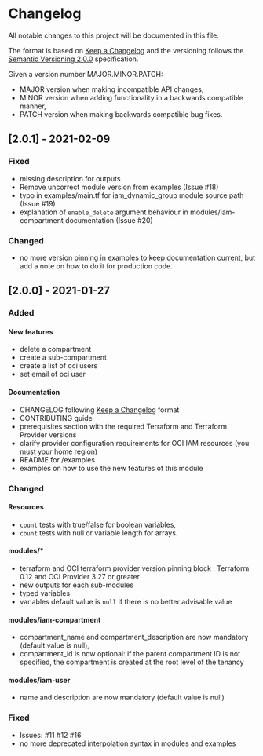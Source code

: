 
# Changelog

All notable changes to this project will be documented in this file.

The format is based on [Keep a Changelog](http://keepachangelog.com/en/1.0.0/) and the versioning follows the [Semantic Versioning 2.0.0](https://semver.org/) specification.

Given a version number MAJOR.MINOR.PATCH:

- MAJOR version when making incompatible API changes,
- MINOR version when adding functionality in a backwards compatible manner,
- PATCH version when making backwards compatible bug fixes.

## [2.0.1] - 2021-02-09

### Fixed

- missing description for outputs
- Remove uncorrect module version from examples (Issue #18)
- typo in examples/main.tf for iam_dynamic_group module source path (Issue #19)
- explanation of `enable_delete` argument behaviour in modules/iam-compartment documentation (Issue #20)

### Changed

- no more version pinning in examples to keep documentation current, but add a note on how to do it for production code.

## [2.0.0] - 2021-01-27

### Added

#### New features

- delete a compartment
- create a sub-compartment
- create a list of oci users
- set email of oci user

#### Documentation

- CHANGELOG following [Keep a Changelog](http://keepachangelog.com/en/1.0.0/) format
- CONTRIBUTING guide
- prerequisites section with the required Terraform and Terraform Provider versions
- clarify provider configuration requirements for OCI IAM resources (you must your home region)
- README for /examples
- examples on how to use the new features of this module

### Changed

#### Resources

- `count` tests with true/false for boolean variables,
- `count` tests with null or variable length for arrays.

#### modules/*

- terraform and OCI terraform provider version pinning block : Terraform 0.12 and OCI Provider 3.27 or greater
- new outputs for each sub-modules
- typed variables
- variables default value is `null` if there is no better advisable value

#### modules/iam-compartment

- compartment_name and compartment_description are now mandatory (default value is null),
- compartment_id is now optional: if the parent compartment ID is not specified, the compartment is created at the root level of the tenancy

#### modules/iam-user

- name and description are now mandatory (default value is null)

### Fixed

- Issues: #11 #12 #16
- no more deprecated interpolation syntax in modules and examples
